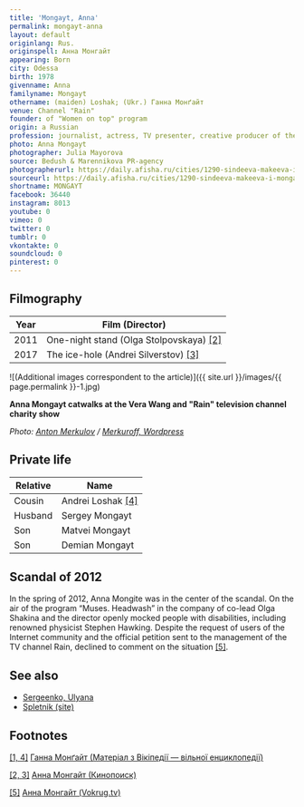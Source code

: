 ```yaml
---
title: 'Mongayt, Anna'
permalink: mongayt-anna
layout: default
originlang: Rus.
originspell: Анна Монгайт
appearing: Born
city: Odessa
birth: 1978
givenname: Anna
familyname: Mongayt
othername: (maiden) Loshak; (Ukr.) Ганна Монґайт
venue: Channel "Rain"
founder: of "Women on top" program
origin: a Russian
profession: journalist, actress, TV presenter, creative producer of the television channel "Rain" working in Latvia
photo: Anna Mongayt
photographer: Julia Mayorova
source: Bedush & Marennikova PR-agency
photographerurl: https://daily.afisha.ru/cities/1290-sindeeva-makeeva-i-mongajt-o-paradoksah-dozhdya/
sourceurl: https://daily.afisha.ru/cities/1290-sindeeva-makeeva-i-mongajt-o-paradoksah-dozhdya/
shortname: MONGAYT
facebook: 36440
instagram: 8013
youtube: 0
vimeo: 0
twitter: 0
tumblr: 0
vkontakte: 0
soundcloud: 0
pinterest: 0
---
```


## Filmography

|Year|Film (Director)|
|----|-----|
|2011|One-night stand (Olga Stolpovskaya) <span id="a2"> [\[2\]](#f2)</span>|
|2017|The ice-hole (Andrei Silverstov) <span id="a2">[\[3\]](#f2)</span>|

![(Additional images correspondent to the article)]({{ site.url }}/images/{{ page.permalink }}-1.jpg)

**Anna Mongayt catwalks at the Vera Wang and "Rain" television channel charity show**

*Photo: [Anton Merkulov](merkulov-anton) / [Merkuroff, Wordpress](https://merkuroff.wordpress.com/)*

## Private life

|Relative|Name|
|----|-----|
|Cousin|Andrei Loshak <span id="a1">[\[4\]](#f1)</span>|
|Husband|Sergey Mongayt|
|Son|Matvei Mongayt|
|Son|Demian Mongayt|

## Scandal of 2012

In the spring of 2012, Anna Mongite was in the center of the scandal. On the air of the program “Muses. Headwash” in the company of co-lead Olga Shakina and the director openly mocked people with disabilities, including renowned physicist Stephen Hawking. Despite the request of users of the Internet community and the official petition sent to the management of the TV channel Rain, declined to comment on the situation <span id="a5">[\[5\]](#f5).

## See also

+ [Sergeenko, Ulyana](sergeenko-ulyana)
+ [Spletnik (site)](spletnik-site)

## Footnotes

[[1, 4]](#a1) <span id="f1"></span> [Ганна Монґайт (Матеріал з Вікіпедії — вільної енциклопедії)](https://uk.wikipedia.org/wiki/Ганна_Монґайт)

[[2, 3]](#a2) <span id="f2"></span> [Анна Монгайт (Кинопоиск)](https://www.kinopoisk.ru/name/2382185/)

[[5]](#a5) <span id="f5"></span> [Анна Монгайт (Vokrug.tv)](https://www.vokrug.tv/person/show/anna_mongait/)
